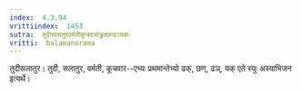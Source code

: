 ```yaml
---
index:  4.3.94
vrittiindex:  1453
sutra:  तूदीसलातुरवर्मतीकूचवाराड्ढक्छण्ढञ्यकः
vritti:  balamanorama 
---
```


तुदीसलातुर। तुदी, सलातुर, वर्मती, कूचवार--एभ्यः प्रथमान्तेभ्यो ढक्, छण्, ढञ्, यक् एते स्युः अस्याभिजन इत्यर्थे।


